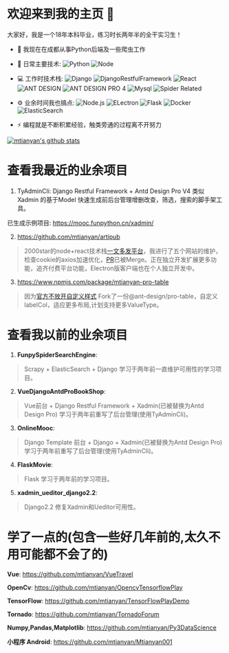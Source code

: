 # 欢迎来到我的主页 👋

大家好，我是一个18年本科毕业，练习时长两年半的全干实习生！

- 🏢 我现在在成都从事Python后端及一些爬虫工作
- 🚀 日常主要技术:
  ![Python](https://img.shields.io/badge/-Python-8fcfd1?style=plastic&logo=Python)
  ![Node](https://img.shields.io/badge/-JavaScript-black?style=plastic&logo=javascript)
- 💻 工作时技术栈:
  ![Django](https://img.shields.io/badge/-Django-092E20?style=plastic&logo=Django)
  ![DjangoRestfulFramework](https://img.shields.io/badge/Django%20REST%20framework-latest-red)
  ![React](https://img.shields.io/badge/-React-3b2e5a?style=plastic&logo=react)
  ![ANT DESIGN](https://img.shields.io/badge/antd-4-blue)
  ![ANT DESIGN PRO 4](  https://img.shields.io/badge/antd--design--pro-4-blue)
  ![Mysql](https://img.shields.io/badge/mysql-8-yellowgreen)
  ![Spider Related](https://img.shields.io/badge/Spider%20Related-all-lightgrey) 
- ⚙️ 业余时间我也搞点: 
![Node.js](https://img.shields.io/badge/node-latest-green)
![ELectron](https://img.shields.io/badge/ELectron-latest-orange)
![Flask](https://img.shields.io/badge/flask-latest-brightgreen)
![Docker](https://img.shields.io/badge/docker-latest-yellow)
![ElasticSearch](https://img.shields.io/badge/Elasticsearch-latest-green)

- ⚡️ 编程就是不断积累经验，触类旁通的过程离不开努力

[![mtianyan's github stats](https://github-readme-stats.vercel.app/api?username=mtianyan&show_icons=true)](https://github.com/mtianyan)


# 查看我最近的业余项目
1. TyAdminCli: Django Restful Framework + Antd Design Pro V4 类似Xadmin 的基于Model 快速生成前后台管理增删改查，筛选，搜索的脚手架工具。

已生成示例项目: https://mooc.funpython.cn/xadmin/

2. https://github.com/mtianyan/artipub

>2000star的node+react技术栈[一文多发平台](https://github.com/crawlab-team/artipub)，我进行了五个网站的维护，检查cookie的axios加速优化，[PR](https://github.com/crawlab-team/artipub/pull/110)已被Merge。正在独立开发扩展更多功能，追齐付费平台功能，Electron版客户端也在个人独立开发中。

3. https://www.npmjs.com/package/mtianyan-pro-table

>因为[官方不放开自定义样式](https://github.com/ant-design/pro-table/issues/292) Fork了一份@ant-design/pro-table，自定义labelCol，适应更多布局,计划支持更多ValueType。

# 查看我以前的业余项目

1. **FunpySpiderSearchEngine**: 
>Scrapy + ElasticSearch + Django 学习于两年前一直维护可用性的学习项目。
2. **VueDjangoAntdProBookShop**: 
>Vue前台 + Django Restful Framework + Xadmin(已被替换为Antd Design Pro) 学习于两年前重写了后台管理(使用TyAdminCli)。
3. **OnlineMooc**: 
>Django Template 前台 + Django + Xadmin(已被替换为Antd Design Pro) 学习于两年前重写了后台管理(使用TyAdminCli)。
4. **FlaskMovie**: 
>Flask 学习于两年前的学习项目。
5. **xadmin_ueditor_django2.2**: 
>Django2.2 修复Xadmin和Ueditor可用性。

# 学了一点的(包含一些好几年前的,太久不用可能都不会了的)

**Vue**: https://github.com/mtianyan/VueTravel

**OpenCv**: https://github.com/mtianyan/OpencvTensorflowPlay

**TensorFlow**: https://github.com/mtianyan/TensorFlowPlayDemo

**Tornado**: https://github.com/mtianyan/TornadoForum

**Numpy,Pandas,Matplotlib**: https://github.com/mtianyan/Py3DataScience

**小程序 Android**: https://github.com/mtianyan/Mtianyan001

